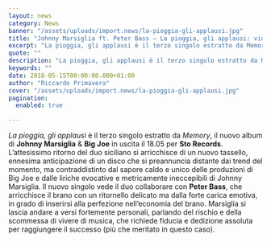 ```yaml
---
layout: news
category: News
banner: "/assets/uploads/import.news/la-pioggia-gli-applausi.jpg"
title: "Johnny Marsiglia ft. Peter Bass – La pioggia, gli applausi: video"
excerpt: "La pioggia, gli applausi è il terzo singolo estratto da Memory, il nuovo album di Johnny Marsiglia & Big Joe in uscita il 18.05 per Sto Records. L’attesissimo ritorno del duo siciliano si arricchisce di un nuovo tassello, ennesima anticipazione di un disco che si preannuncia distante dai trend del momento, ma contraddistinto dal sapore [&hellip"
quote: ""
description: "La pioggia, gli applausi è il terzo singolo estratto da Memory, il nuovo album di Johnny Marsiglia & Big Joe in uscita il 18.05 per Sto Records. L’attesissimo ritorno del duo siciliano si arricchisce di un nuovo tassello, ennesima anticipazione di un disco che si preannuncia distante dai trend del momento, ma contraddistinto dal sapore [&hellip"
keywords: ""
date: 2018-05-15T00:00:00.000+01:00
author: "Riccardo Primavera"
cover: "/assets/uploads/import.news/la-pioggia-gli-applausi.jpg"
pagination:
  enabled: true

---
```


_La pioggia, gli applausi_ è il terzo singolo estratto da _Memory_, il nuovo album di **Johnny Marsiglia** & **Big Joe** in uscita il 18.05 per **Sto Records**. L’attesissimo ritorno del duo siciliano si arricchisce di un nuovo tassello, ennesima anticipazione di un disco che si preannuncia distante dai trend del momento, ma contraddistinto dal sapore caldo e unico delle produzioni di Big Joe e dalle liriche evocative e metricamente ineccepibili di Johnny Marsiglia. Il nuovo singolo vede il duo collaborare con **Peter Bass**, che arricchisce il brano con un ritornello delicato ma dalla forte carica emotiva, in grado di inserirsi alla perfezione nell’economia del brano. Marsiglia si lascia andare a versi fortemente personali, parlando del rischio e della scommessa di vivere di musica, che richiede fiducia e dedizione assoluta per raggiungere il successo (più che meritato in questo caso).